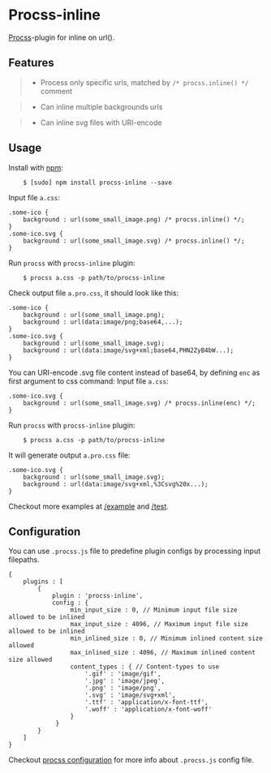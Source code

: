 # Procss-inline

[Procss](https://github.com/vindm/procss)-plugin for inline on url().

## Features

> * Process only specific urls, matched by `/* procss.inline() */` comment

> * Can inline multiple backgrounds urls

> * Can inline svg files with URI-encode

## Usage

Install with [npm](https://npmjs.org/package/procss):
```
    $ [sudo] npm install procss-inline --save
```

Input file `a.css`:
```
.some-ico {
    background : url(some_small_image.png) /* procss.inline() */;
}
.some-ico.svg {
    background : url(some_small_image.svg) /* procss.inline() */;
}
```

Run `procss` with `procss-inline` plugin:
```
    $ procss a.css -p path/to/procss-inline
```

Check output file `a.pro.css`, it should look like this:
```
.some-ico {
    background : url(some_small_image.png);
    background : url(data:image/png;base64,...);
}
.some-ico.svg {
    background : url(some_small_image.svg);
    background : url(data:image/svg+xml;base64,PHN2ZyB4bW...);
}
```

You can URI-encode .svg file content instead of base64, by defining `enc` as first argument to css command:
Input file `a.css`:
```
.some-ico.svg {
    background : url(some_small_image.svg) /* procss.inline(enc) */;
}
```

Run `procss` with `procss-inline` plugin:
```
    $ procss a.css -p path/to/procss-inline
```

It will generate output `a.pro.css` file:
```
.some-ico.svg {
    background : url(some_small_image.svg);
    background : url(data:image/svg+xml,%3Csvg%20x...);
}
```

Checkout more examples at
 [/example](https://github.com/vindm/procss/tree/dev/example) and
 [/test](https://github.com/vindm/procss/tree/dev/test).

## Configuration

You can use `.procss.js` file to predefine plugin configs by processing input filepaths.
```
{
    plugins : [
        {
            plugin : 'procss-inline',
            config : {
                 min_input_size : 0, // Minimum input file size allowed to be inlined
                 max_input_size : 4096, // Maximum input file size allowed to be inlined
                 min_inlined_size : 0, // Minimum inlined content size allowed
                 max_inlined_size : 4096, // Maximum inlined content size allowed
                 content_types : { // Content-types to use
                     '.gif' : 'image/gif',
                     '.jpg' : 'image/jpeg',
                     '.png' : 'image/png',
                     '.svg' : 'image/svg+xml',
                     '.ttf' : 'application/x-font-ttf',
                     '.woff' : 'application/x-font-woff'
                 }
             }
        }
    ]
}

```
Checkout [procss configuration](https://github.com/vindm/procss#configuration)
 for more info about `.procss.js` config file.
